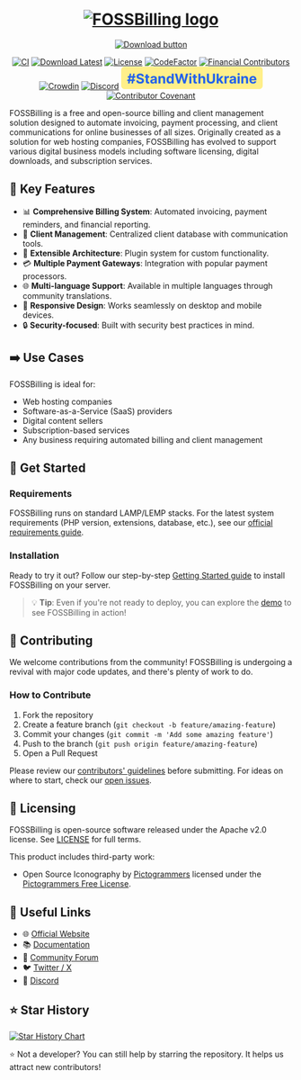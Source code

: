 <h1 align="center">
  <br>
  <a href="https://fossbilling.org/">
    <picture>
      <source media="(prefers-color-scheme: dark)" srcset="https://raw.githubusercontent.com/FOSSBilling/fossbilling.org/main/public/img/wordmark-white.png">
      <img alt="FOSSBilling logo" src="https://raw.githubusercontent.com/FOSSBilling/fossbilling.org/main/public/img/wordmark-black.png" height="100">
    </picture>
  </a>
  <br>
</h1>

<div align="center">

<a href="https://fossbilling.org/downloads/"><img src="https://raw.githubusercontent.com/FOSSBilling/fossbilling.org/main/public/img/gh-download-button.png" alt="Download button" width="400"/></a>

[![CI](https://github.com/FOSSBilling/FOSSBilling/actions/workflows/ci.yml/badge.svg)](https://github.com/FOSSBilling/FOSSBilling/actions/workflows/ci.yml)
[![Download Latest](https://img.shields.io/github/downloads/FOSSBilling/FOSSBilling/total)](https://github.com/FOSSBilling/FOSSBilling/releases/latest)
[![License](https://img.shields.io/badge/License-Apache%202.0-blue.svg)](https://opensource.org/licenses/Apache-2.0)
[![CodeFactor](https://www.codefactor.io/repository/github/FOSSBilling/FOSSBilling/badge)](https://www.codefactor.io/repository/github/fossbilling/fossbilling)
[![Financial Contributors](https://opencollective.com/FOSSBilling/tiers/badge.svg?color=brightgreen)](https://opencollective.com/fossbilling)
[![Crowdin](https://badges.crowdin.net/e/c70c78b4ab1e71424ce53dcf6bca9b12/localized.svg)](https://fossbilling.crowdin.com/FOSSBilling)
[![Discord](https://img.shields.io/discord/747432407757488179?color=%237289FA&logo=discord&logoColor=%23FFF)](https://fossbilling.org/discord)
[![Stand With Ukraine](https://raw.githubusercontent.com/vshymanskyy/StandWithUkraine/main/badges/StandWithUkraine.svg)](https://stand-with-ukraine.pp.ua)
[![Contributor Covenant](https://img.shields.io/badge/Contributor_Covenant-3.svg)](CODE_OF_CONDUCT.md)

</div>

FOSSBilling is a free and open-source billing and client management solution designed to automate invoicing, payment processing, and client communications for online businesses of all sizes. Originally created as a solution for web hosting companies, FOSSBilling has evolved to support various digital business models including software licensing, digital downloads, and subscription services.

## 🔑 Key Features

- 📊 **Comprehensive Billing System**: Automated invoicing, payment reminders, and financial reporting.
- 👥 **Client Management**: Centralized client database with communication tools.
- 🔌 **Extensible Architecture**: Plugin system for custom functionality.
- 💳 **Multiple Payment Gateways**: Integration with popular payment processors.
- 🌐 **Multi-language Support**: Available in multiple languages through community translations.
- 📱 **Responsive Design**: Works seamlessly on desktop and mobile devices.
- 🔒 **Security-focused**: Built with security best practices in mind.

## ➡️ Use Cases

FOSSBilling is ideal for:

- Web hosting companies
- Software-as-a-Service (SaaS) providers
- Digital content sellers
- Subscription-based services
- Any business requiring automated billing and client management

## 🚀 Get Started

### Requirements

FOSSBilling runs on standard LAMP/LEMP stacks. For the latest system requirements (PHP version, extensions, database, etc.), see our [official requirements guide](https://fossbilling.org/docs/getting-started/requirements).

### Installation

Ready to try it out? Follow our step-by-step [Getting Started guide](https://fossbilling.org/docs/getting-started) to install FOSSBilling on your server.

> 💡 **Tip**: Even if you're not ready to deploy, you can explore the [demo](https://fossbilling.org/demo) to see FOSSBilling in action!

## 🤝 Contributing

We welcome contributions from the community! FOSSBilling is undergoing a revival with major code updates, and there's plenty of work to do.

### How to Contribute

1. Fork the repository
2. Create a feature branch (`git checkout -b feature/amazing-feature`)
3. Commit your changes (`git commit -m 'Add some amazing feature'`)
4. Push to the branch (`git push origin feature/amazing-feature`)
5. Open a Pull Request

Please review our [contributors' guidelines](https://github.com/FOSSBilling/FOSSBilling/blob/main/CONTRIBUTING.md) before submitting. For ideas on where to start, check our [open issues](https://github.com/FOSSBilling/FOSSBilling/issues).

## 📜 Licensing

FOSSBilling is open-source software released under the Apache v2.0 license. See [LICENSE](https://github.com/FOSSBilling/FOSSBilling/blob/main/LICENSE) for full terms.

This product includes third-party work:

- Open Source Iconography by [Pictogrammers](https://pictogrammers.com/) licensed under the [Pictogrammers Free License](https://pictogrammers.com/docs/general/license/).

## 🔗 Useful Links

- 🌐 [Official Website](https://www.fossbilling.org/)
- 📚 [Documentation](https://fossbilling.org/docs)
- 💬 [Community Forum](https://forum.fossbilling.org)
- 🐦 [Twitter / X](https://twitter.com/FOSSBilling)
- 💬 [Discord](https://fossbilling.org/discord)

## ⭐ Star History

[![Star History Chart](https://api.star-history.com/svg?repos=FOSSBilling/FOSSBilling&type=Date)](https://star-history.com/#FOSSBilling/FOSSBilling&Date)

⭐ Not a developer? You can still help by starring the repository. It helps us attract new contributors!

